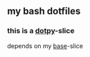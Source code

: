 ## my bash dotfiles

### this is a [dotpy](https://github.com/bmaeser/dotpy)-slice


depends on my [base](https://github.com/bmaeser/base-slice)-slice

